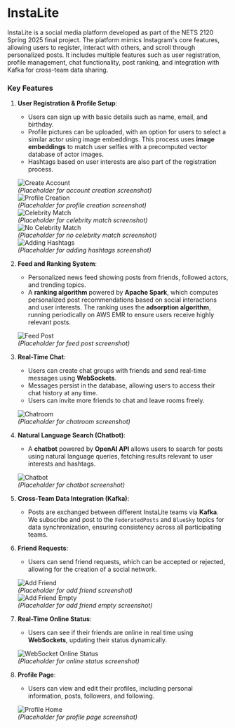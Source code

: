 # InstaLite 

InstaLite is a social media platform developed as part of the NETS 2120 Spring 2025 final project. The platform mimics Instagram's core features, allowing users to register, interact with others, and scroll through personalized posts. It includes multiple features such as user registration, profile management, chat functionality, post ranking, and integration with Kafka for cross-team data sharing.

### Key Features

1. **User Registration & Profile Setup**:
   - Users can sign up with basic details such as name, email, and birthday.
   - Profile pictures can be uploaded, with an option for users to select a similar actor using image embeddings. This process uses **image embeddings** to match user selfies with a precomputed vector database of actor images.
   - Hashtags based on user interests are also part of the registration process.

   ![Create Account](screenshots/createAccount.png)  
   *(Placeholder for account creation screenshot)*  
   ![Profile Creation](screenshots/profilecreation.png)  
   *(Placeholder for profile creation screenshot)*  
   ![Celebrity Match](screenshots/celebritymatch.png)  
   *(Placeholder for celebrity match screenshot)*  
   ![No Celebrity Match](screenshots/nocelebritymatch.png)  
   *(Placeholder for no celebrity match screenshot)*  
   ![Adding Hashtags](screenshots/addinghashtags.png)  
   *(Placeholder for adding hashtags screenshot)*  

2. **Feed and Ranking System**:
   - Personalized news feed showing posts from friends, followed actors, and trending topics.
   - A **ranking algorithm** powered by **Apache Spark**, which computes personalized post recommendations based on social interactions and user interests. The ranking uses the **adsorption algorithm**, running periodically on AWS EMR to ensure users receive highly relevant posts.

   ![Feed Post](screenshots/feedpost.png)  
   *(Placeholder for feed post screenshot)*  

3. **Real-Time Chat**:
   - Users can create chat groups with friends and send real-time messages using **WebSockets**.
   - Messages persist in the database, allowing users to access their chat history at any time.
   - Users can invite more friends to chat and leave rooms freely.

   ![Chatroom](screenshots/chatroom.png)  
   *(Placeholder for chatroom screenshot)*  

4. **Natural Language Search (Chatbot)**:
   - A **chatbot** powered by **OpenAI API** allows users to search for posts using natural language queries, fetching results relevant to user interests and hashtags.

   ![Chatbot](screenshots/chatbot.png)  
   *(Placeholder for chatbot screenshot)*  

5. **Cross-Team Data Integration (Kafka)**:
   - Posts are exchanged between different InstaLite teams via **Kafka**. We subscribe and post to the `FederatedPosts` and `BlueSky` topics for data synchronization, ensuring consistency across all participating teams.

6. **Friend Requests**:
   - Users can send friend requests, which can be accepted or rejected, allowing for the creation of a social network.

   ![Add Friend](screenshots/addfriend.png)  
   *(Placeholder for add friend screenshot)*  
   ![Add Friend Empty](screenshots/addfriendempty.png)  
   *(Placeholder for add friend empty screenshot)*  

7. **Real-Time Online Status**:
   - Users can see if their friends are online in real time using **WebSockets**, updating their status dynamically.

   ![WebSocket Online Status](screenshots/profilehome.png)  
   *(Placeholder for online status screenshot)*  

8. **Profile Page**:
   - Users can view and edit their profiles, including personal information, posts, followers, and following.

   ![Profile Home](screenshots/profilehome.png)  
   *(Placeholder for profile page screenshot)*
